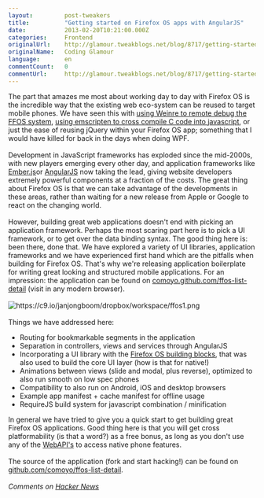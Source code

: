 ```yaml
---
layout:         post-tweakers
title:          "Getting started on Firefox OS apps with AngularJS"
date:           2013-02-20T10:21:00.000Z
categories:     Frontend
originalUrl:    http://glamour.tweakblogs.net/blog/8717/getting-started-on-firefox-os-apps-with-angularjs.html
originalName:   Coding Glamour
language:       en
commentCount:   0
commentUrl:     http://glamour.tweakblogs.net/blog/8717/getting-started-on-firefox-os-apps-with-angularjs.html#reacties
---
```


   <p class="article">The part that amazes me most about working day to day with Firefox OS
  is the incredible way that the existing web eco-system can be reused to
  target mobile phones. We have seen this with <a href="http://comoyo.github.com/blog/2013/02/01/weinre-debugging-firefoxos/"
  rel="external">using Weinre to remote debug the FFOS system</a>, <a href="http://syntensity.com/static/espeak.html"
  rel="external">using emscripten to cross compile C code into javascript</a>,
  or just the ease of reusing jQuery within your Firefox OS app; something
  that I would have killed for back in the days when doing WPF.
  <br>
  <br>Development in JavaScript frameworks has exploded since the mid-2000s,
  with new players emerging every other day, and application frameworks like
  <a
  href="http://emberjs.com/" rel="external">Ember.js</a>or <a href="http://angularjs.org/" rel="external">AngularJS</a> now
    taking the lead, giving website developers extremely powerful components
    at a fraction of the costs. The great thing about Firefox OS is that we
    can take advantage of the developments in these areas, rather than waiting
    for a new release from Apple or Google to react on the changing world.
    <br>
    <br>However, building great web applications doesn&apos;t end with picking
    an application framework. Perhaps the most scaring part here is to pick
    a UI framework, or to get over the data binding syntax. The good thing
    here is: been there, done that. We have explored a variety of UI libraries,
    application frameworks and we have experienced first hand which are the
    pitfalls when building for Firefox OS. That&apos;s why we&apos;re releasing
    application boilerplate for writing great looking and structured mobile
    applications. For an impression: the application can be found on <a href="http://comoyo.github.com/ffos-list-detail"
    rel="external">comoyo.github.com/ffos-list-detail</a> (visit in any modern
    browser).
    <br>
    <br>
    <img src="https://c9.io/janjongboom/dropbox/workspace/ffos1.png" title="https://c9.io/janjongboom/dropbox/workspace/ffos1.png"
    alt="https://c9.io/janjongboom/dropbox/workspace/ffos1.png">
    <br>
    <br>Things we have addressed here:
    <ul>
      <li>Routing for bookmarkable segments in the application</li>
      <li>Separation in controllers, views and services through AngularJS</li>
      <li>Incorporating a UI library with the <a href="http://buildingfirefoxos.com"
        rel="external">Firefox OS building blocks</a>, that was also used to build
        the core UI layer (how is that for native!)</li>
      <li>Animations between views (slide and modal, plus reverse), optimized to
        also run smooth on low spec phones</li>
      <li>Compatibility to also run on Android, iOS and desktop browsers</li>
      <li>Example app manifest + cache manifest for offline usage</li>
      <li>RequireJS build system for javascript combination / minification</li>
    </ul>In general we have tried to give you a quick start to get building great
    Firefox OS applications. Good thing here is that you will get cross platformability
    (is that a word?) as a free bonus, as long as you don&apos;t use any of
    the <a href="https://developer.mozilla.org/en-US/docs/WebAPI" rel="external">WebAPI&apos;s</a> to
    access native phone features.
    <br>
    <br>The source of the application (fork and start hacking!) can be found on
    <a
    href="https://github.com/comoyo/ffos-list-detail" rel="external">github.com/comoyo/ffos-list-detail</a>.
      <br>
      <br>
<i>Comments on <a href="http://news.ycombinator.com/item?id=5249739" rel="external">Hacker News</a></i>
</p>
   